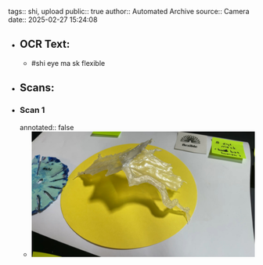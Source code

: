 tags:: shi, upload
public:: true
author:: Automated Archive
source:: Camera
date:: 2025-02-27 15:24:08

- ## OCR Text:
	- #shi
	  eye
	  ma sk
	  flexible
- ## Scans:
- ### Scan 1
  annotated:: false
	- ![./assets/scans/2025-02-27T15-24-08-6498.jpg](./assets/scans/2025-02-27T15-24-08-6498.jpg)